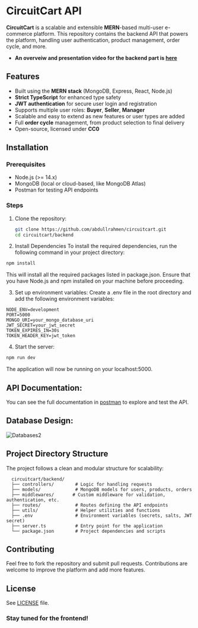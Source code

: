 # CircuitCart API
**CircuitCart** is a scalable and extensible **MERN**-based multi-user e-commerce platform. This repository contains the backend API that powers the platform, handling user authentication, product management, order cycle, and more.
* **An overveiw and presentation video for the backend part is [here](https://www.youtube.com/watch?v=T15pZMhyl1k)**

## Features
- Built using the **MERN stack** (MongoDB, Express, React, Node.js)
- **Strict TypeScript** for enhanced type safety
- **JWT authentication** for secure user login and registration
- Supports multiple user roles: **Buyer**, **Seller**, **Manager**
- Scalable and easy to extend as new features or user types are added
- Full **order cycle** management, from product selection to final delivery
- Open-source, licensed under **CC0**

## Installation
### Prerequisites
- Node.js (>= 14.x)
- MongoDB (local or cloud-based, like MongoDB Atlas)
- Postman for testing API endpoints


### Steps
1. Clone the repository:
   ```bash
   git clone https://github.com/abdullrahmen/circuitcart.git
   cd circuitcart/backend

2. Install Dependencies
To install the required dependencies, run the following command in your project directory:
  ```bash
  npm install
  ```
This will install all the required packages listed in package.json. Ensure that you have Node.js and npm installed on your machine before proceeding.

3. Set up environment variables:
Create a .env file in the root directory and add the following environment variables:
  ```
  NODE_ENV=development
  PORT=5000
  MONGO_URI=your_mongo_database_uri
  JWT_SECRET=your_jwt_secret
  TOKEN_EXPIRES_IN=30s
  TOKEN_HEADER_KEY=jwt_token
  ```

4. Start the server:
  ```bash
  npm run dev
  ```
The application will now be running on your localhost:5000.

## API Documentation:
You can see the full documentation in [postman](https://documenter.getpostman.com/view/39748539/2sAYJ6Cezo) to explore and test the API.

## Database Design:
![Databases2](https://github.com/user-attachments/assets/7489e507-3e52-4a1a-8cf9-8e87018361fb)

## Project Directory Structure
The project follows a clean and modular structure for scalability:
```
  circuitcart/backend/
  ├── controllers/        # Logic for handling requests
  ├── models/             # MongoDB models for users, products, orders
  ├── middlewares/       # Custom middleware for validation, authentication, etc.
  ├── routes/             # Routes defining the API endpoints
  ├── utils/              # Helper utilities and functions
  ├── .env                # Environment variables (secrets, salts, JWT secret)
  ├── server.ts           # Entry point for the application
  └── package.json        # Project dependencies and scripts
```

## Contributing
Feel free to fork the repository and submit pull requests. Contributions are welcome to improve the platform and add more features.

## License
See [LICENSE](LICENSE) file.

### Stay tuned for the frontend!
